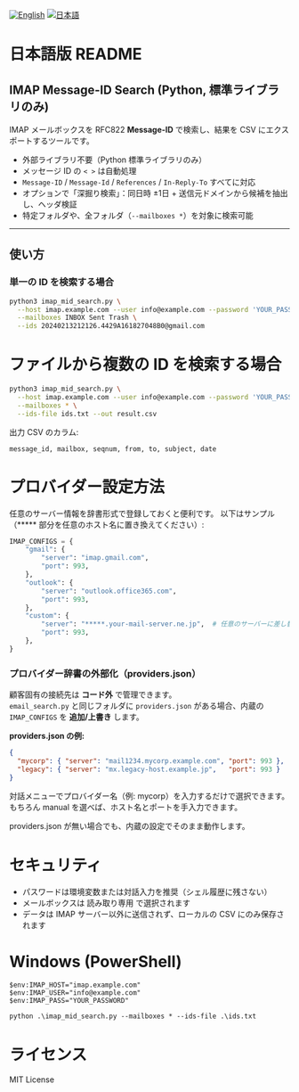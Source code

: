 [![English](https://img.shields.io/badge/README-English-black)](README.md)
[![日本語](https://img.shields.io/badge/README-日本語-blue)](README.ja.md)

# 日本語版 README

## IMAP Message-ID Search (Python, 標準ライブラリのみ)

IMAP メールボックスを RFC822 **Message-ID** で検索し、結果を CSV にエクスポートするツールです。

- 外部ライブラリ不要（Python 標準ライブラリのみ）
- メッセージ ID の `< >` は自動処理
- `Message-ID` / `Message-Id` / `References` / `In-Reply-To` すべてに対応
- オプションで「深掘り検索」：同日時 ±1日 + 送信元ドメインから候補を抽出し、ヘッダ検証
- 特定フォルダや、全フォルダ（`--mailboxes *`）を対象に検索可能

---

## 使い方

### 単一の ID を検索する場合

```bash
python3 imap_mid_search.py \
  --host imap.example.com --user info@example.com --password 'YOUR_PASSWORD' \
  --mailboxes INBOX Sent Trash \
  --ids 20240213212126.4429A161827048B0@gmail.com
```

# ファイルから複数の ID を検索する場合
```bash
python3 imap_mid_search.py \
  --host imap.example.com --user info@example.com --password 'YOUR_PASSWORD' \
  --mailboxes * \
  --ids-file ids.txt --out result.csv
```

出力 CSV のカラム:
```
message_id, mailbox, seqnum, from, to, subject, date
```
# プロバイダー設定方法

任意のサーバー情報を辞書形式で登録しておくと便利です。
以下はサンプル（***** 部分を任意のホスト名に置き換えてください）:
```python
IMAP_CONFIGS = {
    "gmail": {
        "server": "imap.gmail.com",
        "port": 993,
    },
    "outlook": {
        "server": "outlook.office365.com",
        "port": 993,
    },
    "custom": {
        "server": "*****.your-mail-server.ne.jp",  # 任意のサーバーに差し替え
        "port": 993,
    },
}

```
### プロバイダー辞書の外部化（providers.json）

顧客固有の接続先は **コード外** で管理できます。  
`email_search.py` と同じフォルダに `providers.json` がある場合、内蔵の `IMAP_CONFIGS` を **追加/上書き** します。

**providers.json の例:**
```json
{
  "mycorp": { "server": "mail1234.mycorp.example.com", "port": 993 },
  "legacy": { "server": "mx.legacy-host.example.jp",   "port": 993 }
}
```
対話メニューでプロバイダー名（例: mycorp）を入力するだけで選択できます。
もちろん manual を選べば、ホスト名とポートを手入力できます。

providers.json が無い場合でも、内蔵の設定でそのまま動作します。

# セキュリティ

- パスワードは環境変数または対話入力を推奨（シェル履歴に残さない）
- メールボックスは 読み取り専用 で選択されます
- データは IMAP サーバー以外に送信されず、ローカルの CSV にのみ保存されます

# Windows (PowerShell)
```
$env:IMAP_HOST="imap.example.com"
$env:IMAP_USER="info@example.com"
$env:IMAP_PASS="YOUR_PASSWORD"

python .\imap_mid_search.py --mailboxes * --ids-file .\ids.txt

```

# ライセンス

MIT License

